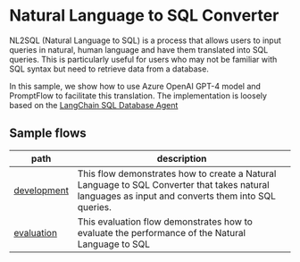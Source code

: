 # Natural Language to SQL Converter

NL2SQL (Natural Language to SQL) is a process that allows users to input queries in natural, human language and have them translated into SQL queries. This is particularly useful for users who may not be familiar with SQL syntax but need to retrieve data from a database.

In this sample, we show how to use Azure OpenAI GPT-4 model and PromptFlow to facilitate this translation. The implementation is loosely based on the [LangChain SQL Database Agent](https://python.langchain.com/docs/use_cases/sql/quickstart)

## Sample flows

| path                          | description                                                                                                                                        |
| ----------------------------- | -------------------------------------------------------------------------------------------------------------------------------------------------- |
| [development](./development/) | This flow demonstrates how to create a Natural Language to SQL Converter that takes natural languages as input and converts them into SQL queries. |
| [evaluation](./evaluation/)   | This evaluation flow demonstrates how to evaluate the performance of the Natural Language to SQL                                                   |
